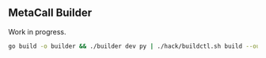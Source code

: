 ## MetaCall Builder

Work in progress.

```bash
go build -o builder && ./builder dev py | ./hack/buildctl.sh build --output type=docker,name=metacalldemo:dev | docker load
```
